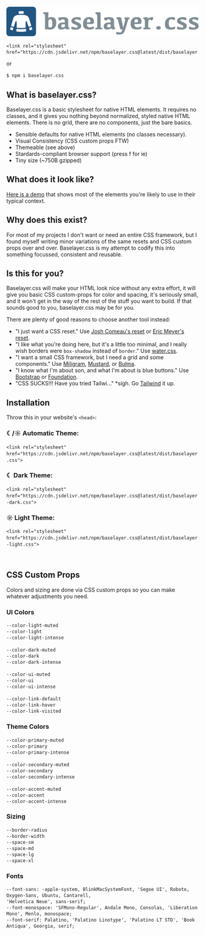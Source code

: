 ![Baselayer.css](assets/baselayer.svg)
```
<link rel="stylesheet" href="https://cdn.jsdelivr.net/npm/baselayer.css@latest/dist/baselayer.css">
```
or
```sh
$ npm i baselayer.css
```

## What is baselayer.css?

Baselayer.css is a basic stylesheet for native HTML elements.  It requires no classes, and it gives you nothing beyond normalized, styled native HTML elements.  There is no grid, there are no components, just the bare basics. 

- Sensible defaults for native HTML elements (no classes necessary).
- Visual Consistency (CSS custom props FTW)
- Themeable (see above)
- Stardards-compliant browser support (press f for ie)
- Tiny size (~750B gzipped)

## What does it look like?
[Here is a demo](https://thisanimus.github.io/baselayer.css/) that shows most of the elements you're likely to use in their typical context.


## Why does this exist?

For most of my projects I don't want or need an entire CSS framework, but I found myself writing minor variations of the same resets and CSS custom props over and over.  Baselayer.css is my attempt to codify this into something focussed, consistent and reusable.


## Is this for you?

Baselayer.css will make your HTML look nice without any extra effort, it will give you basic CSS custom-props for color and spacing, it's seriously small, and it won't get in the way of the rest of the stuff you want to build.  If that sounds good to you, baselayer.css may be for you.

There are plenty of good reasons to choose another tool instead:

- "I just want a CSS reset."  Use [Josh Comeau's reset](https://www.joshwcomeau.com/css/custom-css-reset/) or [Eric Meyer's reset](https://meyerweb.com/eric/tools/css/reset/).
- "I like what you're doing here, but it's a little too minimal, and I really wish borders were `box-shadow` instead of `border`."  Use [water.css](https://watercss.kognise.dev/).
- "I want a small CSS framework, but I need a grid and some components."  Use [Miligram](https://milligram.io/), [Mustard](https://kylelogue.github.io/mustard-ui/index.html), or [Bulma](https://bulma.io/).
- "I know what I'm about son, and what I'm about is blue buttons." Use [Bootstrap](https://getbootstrap.com/) or [Foundation](https://get.foundation/).
- "CSS SUCKS!!! Have you tried Tailwi..." *sigh. Go [Tailwind](https://tailwindcss.com/) it up. 



## Installation

Throw this in your website's `<head>`:

### ☾/☼ Automatic Theme:

`<link rel="stylesheet" href="https://cdn.jsdelivr.net/npm/baselayer.css@latest/dist/baselayer.css">`

### ☾ Dark Theme:

`<link rel="stylesheet" href="https://cdn.jsdelivr.net/npm/baselayer.css@latest/dist/baselayer-dark.css">`

### ☼ Light Theme:

`<link rel="stylesheet" href="https://cdn.jsdelivr.net/npm/baselayer.css@latest/dist/baselayer-light.css">`

<br>

## CSS Custom Props

Colors and sizing are done via CSS custom props so you can make whatever adjustments you need.

### UI Colors
```
--color-light-muted
--color-light
--color-light-intense

--color-dark-muted
--color-dark
--color-dark-intense

--color-ui-muted
--color-ui
--color-ui-intense

--color-link-default
--color-link-hover
--color-link-visited
```

### Theme Colors
```
--color-primary-muted
--color-primary
--color-primary-intense

--color-secondary-muted
--color-secondary
--color-secondary-intense

--color-accent-muted
--color-accent
--color-accent-intense
```

### Sizing
```
--border-radius
--border-width
--space-sm
--space-md
--space-lg
--space-xl
```

### Fonts
```
--font-sans: -apple-system, BlinkMacSystemFont, 'Segoe UI', Roboto, Oxygen-Sans, Ubuntu, Cantarell,
'Helvetica Neue', sans-serif;
--font-monospace: 'SFMono-Regular', Andale Mono, Consolas, 'Liberation Mono', Menlo, monospace;
--font-serif: Palatino, 'Palatino Linotype', 'Palatino LT STD', 'Book Antiqua', Georgia, serif;
  ```

